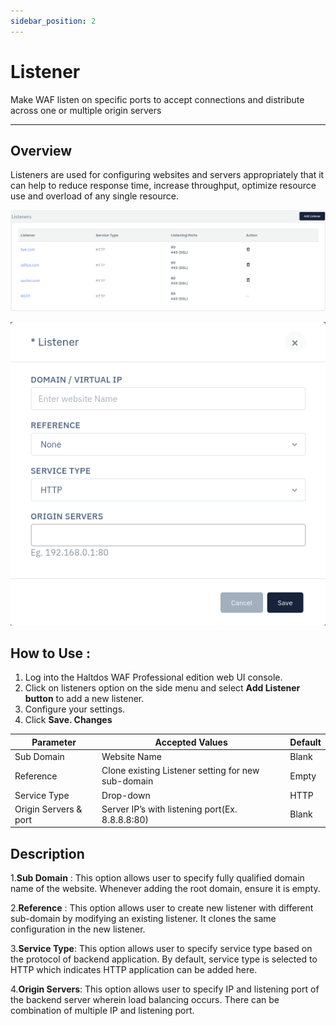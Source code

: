 ```yaml
---
sidebar_position: 2
---
```


# Listener 
Make WAF listen on specific ports to accept connections and distribute across one or multiple origin servers

---

## Overview 
Listeners are used for configuring websites and servers appropriately that it can help to reduce response time, increase throughput, optimize resource use and overload of any single resource.

![Listener](/img/waf/listener.png)

![Listener](/img/waf/addlistener.png)

## How to Use :
1. Log into the Haltdos WAF Professional edition web UI console.
2. Click on listeners option on the side menu and select **Add Listener button** to add a new listener.
3. Configure your settings.
4. Click **Save. Changes**

|Parameter | Accepted Values | Default 
| ----------- | ----------- |---------|
| Sub Domain| Website Name | Blank
| Reference|Clone existing Listener setting for new sub-domain|Empty
Service Type|Drop-down|HTTP
Origin Servers & port|Server IP’s with listening port(Ex. 8.8.8.8:80)|Blank

## Description 
1.**Sub Domain** :
This option allows user to specify fully qualified domain name of the website. Whenever adding the root domain, ensure it is empty.

2.**Reference** :
This option allows user to create new listener with different sub-domain by modifying an existing listener. It clones the same configuration in the new listener.

3.**Service Type**:
This option allows user to specify service type based on the protocol of backend application. By default, service type is selected to HTTP which indicates HTTP application can be added here.

4.**Origin Servers**:
This option allows user to specify IP and listening port of the backend server wherein load balancing occurs. There can be combination of multiple IP and listening port.
